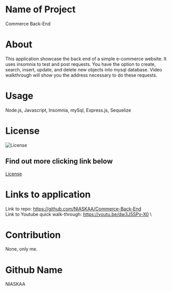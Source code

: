 # Name of Project
Commerce Back-End

# About
This application showcase the back end of a simple e-commerce website. It uses insomnia to test and post requests. You have the option to create, search, insert, update, and delete new objects into mysql database. Video walkthrough will show you the address necessary to do these requests.

# Usage
Node.js, Javascript, Insomnia, mySql, Express.js, Sequelize

# License
![License](https://img.shields.io/badge/license-MIT-blue.svg "License Badge")
## Find out more clicking link below 
[License](https://opensource.org/licenses/MIT)

# Links to application
Link to repo: https://github.com/NIASKAA/Commerce-Back-End \
Link to Youtube quick walk-through: https://youtu.be/dw3J5SPv-X0 \

# Contribution 
None, only me. 

# Github Name
NIASKAA

